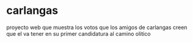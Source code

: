 # carlangas
proyecto web que muestra los votos que los amigos de carlangas creen que el va tener en su primer candidatura al camino olitico
